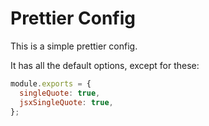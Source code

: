 # Prettier Config

This is a simple prettier config.

It has all the default options, except for these:

```js
module.exports = {
  singleQuote: true,
  jsxSingleQuote: true,
};
```